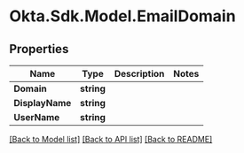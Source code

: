 # Okta.Sdk.Model.EmailDomain

## Properties

Name | Type | Description | Notes
------------ | ------------- | ------------- | -------------
**Domain** | **string** |  | 
**DisplayName** | **string** |  | 
**UserName** | **string** |  | 

[[Back to Model list]](../README.md#documentation-for-models) [[Back to API list]](../README.md#documentation-for-api-endpoints) [[Back to README]](../README.md)

